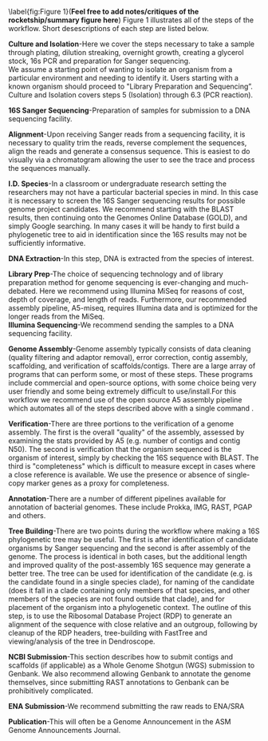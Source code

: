 \label{fig:Figure 1}(**Feel free to add notes/critiques of the rocketship/summary figure here**)
Figure 1 illustrates all of the steps of the workflow. Short desescriptions of each step are listed below.

**Culture and Isolation**-Here we cover the steps necessary to take a sample through plating, dilution streaking, overnight growth, creating a glycerol stock, 16s PCR and preparation for Sanger sequencing.    
We assume a starting point of wanting to isolate an organism from a particular environment and needing to identify it.  Users starting with a known organism should proceed to "Library Preparation and Sequencing”.
Culture and Isolation covers steps 5 (Isolation) through 6.3 (PCR reaction).

**16S Sanger Sequencing**-Preparation of samples for submission to a DNA sequencing facility.

**Alignment**-Upon receiving Sanger reads from a sequencing facility, it is necessary to quality trim the reads, reverse complement the sequences, align the reads and generate a consensus sequence. This is easiest to do visually via a chromatogram allowing the user to see the trace and process the sequences manually.

**I.D. Species**-In a classroom or undergraduate research setting the researchers may not have a particular bacterial species in mind.  In this case it is necessary to screen the 16S Sanger sequencing results for possible genome project candidates.   We recommend starting with the BLAST results, then continuing onto the Genomes Online Database (GOLD), and simply Google searching.   In many cases it will be handy to first build a phylogenetic tree to aid in identification since the 16S results may not be sufficiently informative.

**DNA Extraction**-In this step, DNA is extracted from the species of interest.

**Library Prep**-The choice of sequencing technology and of library preparation method for genome sequencing is ever-changing and much-debated.   Here we recommend using Illumina MiSeq for reasons of cost, depth of coverage, and length of reads.   Furthermore, our recommended assembly pipeline, A5-miseq, requires Illumina data and is optimized for the longer reads from the MiSeq.   
**Illumina Sequencing**-We recommend sending the samples to a DNA sequencing facility.

**Genome Assembly**-Genome assembly typically consists of data cleaning (quality filtering and adaptor removal), error correction, contig assembly, scaffolding, and verification of scaffolds/contigs.  There are a large array of programs that can perform some, or most of these steps.  These programs include commercial and open-source options, with some choice being very user friendly and some being extremely difficult to use/install.For this workflow we recommend use of the open source A5 assembly pipeline which automates all of the steps described above with a single command . 

**Verification**-There are three portions to the verification of a genome assembly.  The first is the overall "quality" of the assembly, assessed by examining the stats provided by A5 (e.g. number of contigs and contig N50).  The second is verification that the organism sequenced is the organism of interest, simply by checking the 16S sequence with BLAST.  The third is "completeness" which is difficult to measure except in cases where a close reference is available.  We use the presence or absence of single-copy marker genes as a proxy for completeness. 

**Annotation**-There are a number of different pipelines available for annotation of bacterial genomes.  These include Prokka, IMG, RAST, PGAP and others.

**Tree Building**-There are two points during the workflow where making a 16S phylogenetic tree may be useful.  The first is after identification of candidate organisms by Sanger sequencing and the second is after assembly of the genome.   The process is identical in both cases, but the additional length and improved quality of the post-assembly 16S sequence may generate a better tree.  The tree can be used for identification of the candidate (e.g. is the candidate found in a single species clade), for naming of the candidate (does it fall in a clade containing only members of that species, and other members of the species are not found outside that clade), and for placement of the organism into a phylogenetic context.
The outline of this step, is to use the Ribosomal Database Project (RDP) to generate an alignment of the sequence with close relative and an outgroup, following by cleanup of the RDP headers, tree-building with FastTree and viewing/analysis of the tree in Dendroscope.

**NCBI Submission**-This section describes how to submit contigs and scaffolds (if applicable) as a Whole Genome Shotgun (WGS) submission to Genbank.  We also recommend allowing Genbank to annotate the genome themselves, since submitting RAST annotations to Genbank can be prohibitively complicated.

**ENA Submission**-We recommend submitting the raw reads to ENA/SRA

**Publication**-This will often be a Genome Announcement in the ASM Genome Announcements Journal.
